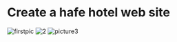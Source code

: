 <h1>Create a hafe hotel web site</h1>

![firstpic](https://github.com/Siddiquiweb/HOTEL-WEBSITE/assets/157453608/9da3ae04-e8c7-46c5-98d8-02214d6707d7)
![2](https://github.com/Siddiquiweb/HOTEL-WEBSITE/assets/157453608/6a3c8755-818f-4227-8329-f16c381e5321)
![picture3](https://github.com/Siddiquiweb/HOTEL-WEBSITE/assets/157453608/09a53407-e359-412b-bd3c-dd51779e64b2)
